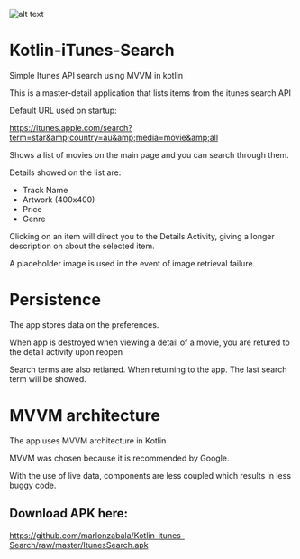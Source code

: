 ![alt text](https://i.imgur.com/GDrRT4v.jpg)

# Kotlin-iTunes-Search
Simple Itunes API search using MVVM in kotlin

This is a master-detail application that lists items from the itunes search API

Default URL used on startup:

https://itunes.apple.com/search?term=star&amp;country=au&amp;media=movie&amp;all

Shows a list of movies on the main page and you can search through them.

Details showed on the list are:
- Track Name
- Artwork (400x400)
- Price
- Genre

Clicking on an item will direct you to the Details Activity, giving a longer description on about the selected item.

A placeholder image is used in the event of image retrieval failure. 

# Persistence
The app stores data on the preferences.

When app is destroyed when viewing a detail of a movie, you are retured to the detail activity upon reopen

Search terms are also retianed. When returning to the app. The last search term will be showed.


# MVVM architecture
The app uses MVVM architecture in Kotlin

MVVM was chosen because it is recommended by Google.

With the use of live data, components are less coupled which results in less buggy code.


## Download APK here:
https://github.com/marlonzabala/Kotlin-itunes-Search/raw/master/ItunesSearch.apk

